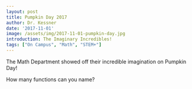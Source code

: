 ```yaml
---
layout: post
title: Pumpkin Day 2017
author: Dr. Kessner
date: '2017-11-01'
image: /assets/img/2017-11-01-pumpkin-day.jpg
introduction: The Imaginary Incredibles!
tags: ["On Campus", "Math", "STEM+"]
---
```


The Math Department showed off their incredible imagination on Pumpkin Day!

How many functions can you name?


